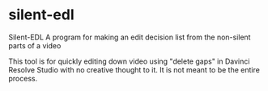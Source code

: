 # silent-edl
Silent-EDL A program for making an edit decision list from the non-silent parts of a video

This tool is for quickly editing down video using "delete gaps" in 
Davinci Resolve Studio with no creative thought to it. It is not 
meant to be the entire process.
